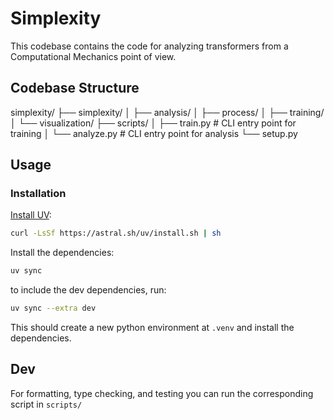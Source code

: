 # Simplexity

This codebase contains the code for analyzing transformers from a Computational Mechanics point of view.

## Codebase Structure

simplexity/
  ├── simplexity/
  │   ├── analysis/
  │   ├── process/
  │   ├── training/
  │   └── visualization/
  ├── scripts/
  │   ├── train.py        # CLI entry point for training
  │   └── analyze.py      # CLI entry point for analysis
  └── setup.py

## Usage

### Installation

[Install UV](https://docs.astral.sh/uv/getting-started/installation/):

```bash
curl -LsSf https://astral.sh/uv/install.sh | sh
```

Install the dependencies:

```bash
uv sync
```

to include the dev dependencies, run:

```bash
uv sync --extra dev
```

This should create a new python environment at `.venv` and install the dependencies.

## Dev

For formatting, type checking, and testing you can run the corresponding script in `scripts/`
